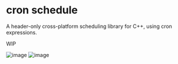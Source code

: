 # cron schedule

A header-only cross-platform scheduling library for C++, using cron expressions.

WIP

![image](https://github.com/ohto-ai/cron-schedule/assets/46275725/7869e871-107c-44c0-a954-6eec36197157)
![image](https://github.com/ohto-ai/cron-schedule/assets/46275725/909ece84-e07f-4a72-8281-469f28fc4a68)
